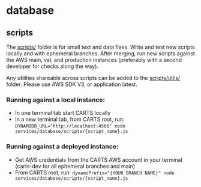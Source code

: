 # database

## scripts

The [scripts/](./scripts/) folder is for small text and data fixes. Write and test new scripts locally and with ephemeral branches. After merging, run new scripts against the AWS main, val, and production instances (preferably with a second developer for checks along the way).

Any utilities shareable across scripts can be added to the [scripts/utils/](./scripts/utils/) folder. Please use AWS SDK V3, or application latest.

### Running against a local instance:

- In one terminal tab start CARTS locally
- In a new terminal tab, from CARTS root, run:
  `DYNAMODB_URL="http://localhost:4566" node services/database/scripts/{script_name}.js`

### Running against a deployed instance:

- Get AWS credentials from the CARTS AWS account in your terminal (carts-dev for all ephemeral branches and main)
- From CARTS root, run:
  `dynamoPrefix="{YOUR BRANCH NAME}" node services/database/scripts/{script_name}.js`
